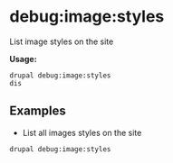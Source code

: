 # debug:image:styles
List image styles on the site

**Usage:**
```
drupal debug:image:styles
dis
```

## Examples
* List all images styles on the site
```
drupal debug:image:styles
```
